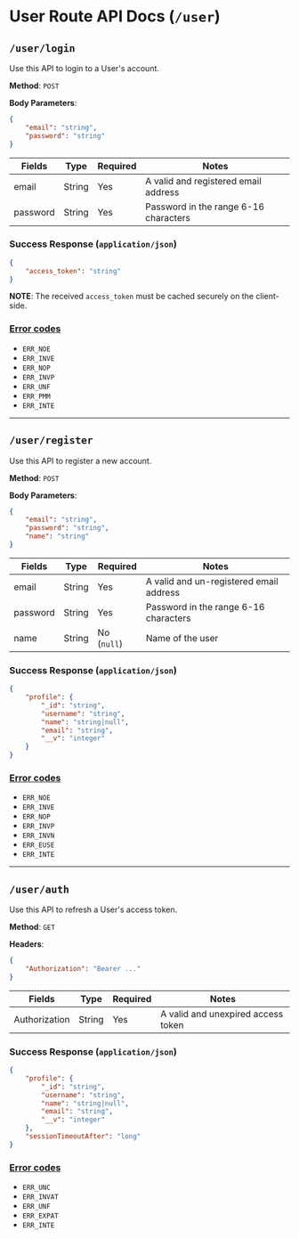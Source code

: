 # User Route API Docs (`/user`)

<a name="login"></a>

## `/user/login`

Use this API to login to a User's account.

**Method**: `POST`

**Body Parameters**:

```json
{
    "email": "string",
    "password": "string"
}
```

| Fields | Type | Required | Notes |
|--------|------|----------|-------|
| email | String | Yes | A valid and registered email address |
| password | String | Yes | Password in the range 6-16 characters |

### **Success Response** (`application/json`)

```json
{
    "access_token": "string"
}
```

**NOTE**: The received `access_token` must be cached securely on the client-side.

### [**Error codes**](/src/configs/error.codes.config.json)

- `ERR_NOE`
- `ERR_INVE`
- `ERR_NOP`
- `ERR_INVP`
- `ERR_UNF`
- `ERR_PMM`
- `ERR_INTE`

---

<a name="register"></a>

## `/user/register`

Use this API to register a new account.

**Method**: `POST`

**Body Parameters**:

```json
{
    "email": "string",
    "password": "string",
    "name": "string"
}
```

| Fields | Type | Required | Notes |
|--------|------|----------|-------|
| email | String | Yes | A valid and un-registered email address |
| password | String | Yes | Password in the range 6-16 characters |
| name | String | No (`null`) | Name of the user |

### **Success Response** (`application/json`)

```json
{
    "profile": {
        "_id": "string",
        "username": "string",
        "name": "string|null",
        "email": "string",
        "__v": "integer"
    }
}
```

### [**Error codes**](/src/configs/error.codes.config.json)

- `ERR_NOE`
- `ERR_INVE`
- `ERR_NOP`
- `ERR_INVP`
- `ERR_INVN`
- `ERR_EUSE`
- `ERR_INTE`

---

<a name="auth"></a>

## `/user/auth`

Use this API to refresh a User's access token.

**Method**: `GET`

**Headers**:

```json
{
    "Authorization": "Bearer ..."
}
```

| Fields | Type | Required | Notes |
|--------|------|----------|-------|
| Authorization | String | Yes | A valid and unexpired access token |

### **Success Response** (`application/json`)

```json
{
    "profile": {
        "_id": "string",
        "username": "string",
        "name": "string|null",
        "email": "string",
        "__v": "integer"
    },
    "sessionTimeoutAfter": "long"
}
```

### [**Error codes**](/src/configs/error.codes.config.json)

- `ERR_UNC`
- `ERR_INVAT`
- `ERR_UNF`
- `ERR_EXPAT`
- `ERR_INTE`
